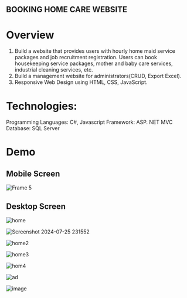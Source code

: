 ## BOOKING HOME CARE WEBSITE 
# Overview
1. Build a website that provides users with hourly home maid service packages and job recruitment registration. Users can book housekeeping service packages, mother and baby care services, industrial cleaning services, etc.
2. Build a management website for administrators(CRUD, Export Excel).
3. Responsive Web Design using HTML, CSS, JavaScript.
# Technologies: 
Programming Languages: C#, Javascript
Framework: ASP. NET MVC
Database: SQL Server
# Demo
## Mobile Screen
![Frame 5](https://github.com/user-attachments/assets/5a6ea4bf-49c7-41b6-a803-e060c91de825)

## Desktop Screen
![home](https://github.com/user-attachments/assets/813e3d27-e8a2-4e78-a36e-dbd4fd0c2a5c)

![Screenshot 2024-07-25 231552](https://github.com/user-attachments/assets/595e15c3-889a-42dc-a424-e357a5d04af5)

![home2](https://github.com/user-attachments/assets/48b336f4-7888-4644-9e3f-63dd17469e19)

![home3](https://github.com/user-attachments/assets/9c864f9a-32cb-4b9f-a047-af44a64dc90b)

![hom4](https://github.com/user-attachments/assets/62632226-2045-40d1-a379-a43ec23712f7)

![ad](https://github.com/user-attachments/assets/a8673df5-61ba-4c81-85df-8458e5e25486)

![image](https://github.com/user-attachments/assets/ddf2724b-566b-4d46-a941-6f7576dd6e0a)
